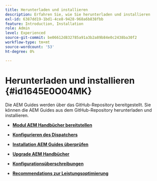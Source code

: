```yaml
---
title: Herunterladen und installieren
description: Erfahren Sie, wie Sie herunterladen und installieren
exl-id: 6387dd19-1bd1-4ce8-9428-968a6b838fbb
feature: Introduction, Installation
role: Admin
level: Experienced
source-git-commit: be06612d832785a91a3b2a89b84e0c2438ba30f2
workflow-type: tm+mt
source-wordcount: '53'
ht-degree: 0%

---
```


# Herunterladen und installieren {#id1645E0O04MK}

Die AEM Guides werden über das GitHub-Repository bereitgestellt. Sie können die AEM Guides aus dem GitHub-Repository herunterladen und installieren.

- **[Modul AEM Handbücher bereitstellen](download-install-dxml-first-time.md)**

- **[Konfigurieren des Dispatchers](download-install-configure-dispatcher.md)**

- **[Installation AEM Guides überprüfen](download-install-verify-dxml-installation.md)**

- **[Upgrade AEM Handbücher](download-install-upgrade-dxml.md)**

- **[Konfigurationsüberschreibungen](download-install-additional-config-override.md)**

- **[Recommendations zur Leistungsoptimierung](download-install-recommend-perf-optimiz.md)**
